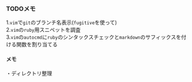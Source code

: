 ### TODOメモ  

1.`vim`で`git`のブランチ名表示(`fugitive`を使って)  
2.`vim`の`ruby`用スニペットを調査  
3.`vim`の`autocmd`に`ruby`のシンタックスチェックと`markdown`のサフィックスを付ける関数を割り当てる  

#### メモ  

・ディレクトリ整理  
